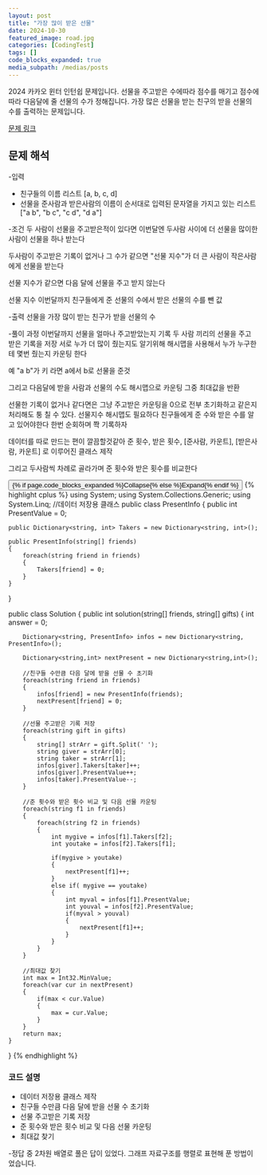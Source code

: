 ```yaml
---
layout: post
title: "가장 많이 받은 선물"
date: 2024-10-30
featured_image: road.jpg
categories: [CodingTest]
tags: []
code_blocks_expanded: true
media_subpath: /medias/posts
---
```



2024 카카오 윈터 인턴쉽 문제입니다. 선물을 주고받은 수에따라 점수를 매기고 점수에 따라 다음달에 줄 선물의 수가 정해집니다.
가장 많은 선물을 받는 친구의 받을 선물의 수를 출력하는 문제입니다.

[문제 링크](https://school.programmers.co.kr/learn/courses/30/lessons/258712)

## 문제 해석

-입력
- 친구들의 이름 리스트 [a, b, c, d]
- 선물을 준사람과 받은사람의 이름이 순서대로 입력된 문자열을 가지고 있는 리스트 ["a b", "b c", "c d", "d a"]

-조건
두 사람이 선물을 주고받은적이 있다면 이번달엔 두사람 사이에 더 선물을 많이한 사람이 선물을 하나 받는다

두사람이 주고받은 기록이 없거나 그 수가 같으면 "선물 지수"가 더 큰 사람이 작은사람에게 선물을 받는다

선물 지수가 같으면 다음 달에 선물을 주고 받지 않는다

선물 지수 
 이번달까지 친구들에게 준 선물의 수에서 받은 선물의 수를 뺀 값

-출력
 선물을 가장 많이 받는 친구가 받을 선물의 수

-풀이 과정
이번달까지 선물을 얼마나 주고받았는지 기록
두 사람 끼리의 선물을 주고 받은 기록을 저장
서로 누가 더 많이 줬는지도 알기위해
해시맵을 사용해서 누가 누구한테 몇번 줬는지 카운팅 한다

예 "a b"가 키 라면 a에서 b로 선물을 준것

그리고 다음달에 받을 사람과 선물의 수도 해시맵으로 카운팅
그중 최대값을 반환

선물한 기록이 없거나 같다면은 그냥 주고받은 카운팅을 0으로 전부 초기화하고 같은지 처리해도 퉁 칠 수 있다.
선물지수 해시맵도 필요하다
친구들에게 준 수와 받은 수를 알고 있어야한다
한번 순회하며 쫙 기록하자

데이터를 따로 만드는 편이 깔끔할것같아 준 횟수, 받은 횟수, [준사람, 카운트], [받은사람, 카운트] 로 이루어진 클래스 제작

그리고 두사람씩 차례로 골라가며 준 횟수와 받은 횟수를 비교한다



<div class="code-block-container {% if page.code_blocks_expanded %}expanded{% endif %}">
    <button class="code-toggle">{% if page.code_blocks_expanded %}Collapse{% else %}Expand{% endif %}</button>
    {% highlight cplus %}
using System;
using System.Collections.Generic;
using System.Linq;
//데이터 저장용 클래스
public class PresentInfo
{
    public int PresentValue = 0;
    
    public Dictionary<string, int> Takers = new Dictionary<string, int>();
    
    public PresentInfo(string[] friends)
    {
        foreach(string friend in friends)
        {
            Takers[friend] = 0;
        }
    }
}

public class Solution {
    public int solution(string[] friends, string[] gifts) {
        int answer = 0;
        
        Dictionary<string, PresentInfo> infos = new Dictionary<string, PresentInfo>();
        
        Dictionary<string,int> nextPresent = new Dictionary<string,int>();
        
        //친구들 수만큼 다음 달에 받을 선물 수 초기화
        foreach(string friend in friends)
        {
            infos[friend] = new PresentInfo(friends);
            nextPresent[friend] = 0;
        }
        
        //선물 주고받은 기록 저장
        foreach(string gift in gifts)
        {
            string[] strArr = gift.Split(' ');
            string giver = strArr[0];
            string taker = strArr[1];
            infos[giver].Takers[taker]++;
            infos[giver].PresentValue++;
            infos[taker].PresentValue--;
        }
        
        //준 횟수와 받은 횟수 비교 및 다음 선물 카운팅
        foreach(string f1 in friends)
        {
            foreach(string f2 in friends)
            {
                int mygive = infos[f1].Takers[f2];
                int youtake = infos[f2].Takers[f1];
                
                if(mygive > youtake)
                {
                    nextPresent[f1]++;
                }
                else if( mygive == youtake)
                {
                    int myval = infos[f1].PresentValue;
                    int youval = infos[f2].PresentValue;
                    if(myval > youval)
                    {
                        nextPresent[f1]++;
                    }
                }
            }
        }

        //최대값 찾기
        int max = Int32.MinValue;
        foreach(var cur in nextPresent)
        {
            if(max < cur.Value)
            {
                max = cur.Value;
            }
        }
        return max;
    }
}
    {% endhighlight %}
</div>

### 코드 설명
- 데이터 저장용 클래스 제작
- 친구들 수만큼 다음 달에 받을 선물 수 초기화
- 선물 주고받은 기록 저장
- 준 횟수와 받은 횟수 비교 및 다음 선물 카운팅
- 최대값 찾기

-정답 중 2차원 배열로 풀은 답이 있었다. 그래프 자료구조를 행렬로 표현해 푼 방법이었습니다.
